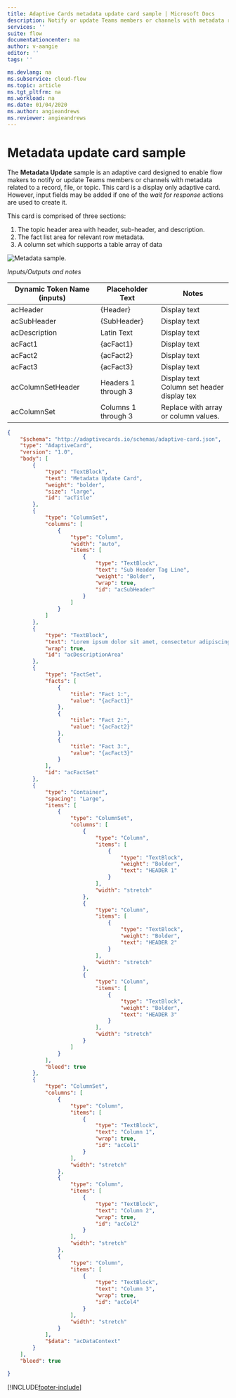 ```yaml
---
title: Adaptive Cards metadata update card sample | Microsoft Docs
description: Notify or update Teams members or channels with metadata related to a record, file, or topic.
services: ''
suite: flow
documentationcenter: na
author: v-aangie
editor: ''
tags: ''

ms.devlang: na
ms.subservice: cloud-flow
ms.topic: article
ms.tgt_pltfrm: na
ms.workload: na
ms.date: 01/04/2020
ms.author: angieandrews
ms.reviewer: angieandrews
---
```



# Metadata update card sample

The **Metadata Update** sample is an adaptive card designed to enable flow makers to notify or update Teams members or channels with metadata related to a record, file, or topic. This card is a display only adaptive card. However, input fields may be added if one of the *wait for response* actions are used to create it.

This card is comprised of three sections:

1. The topic header area with header, sub-header, and description.
1. The fact list area for relevant row metadata.
1.  A column set which supports a table array of data

![Metadata sample.](media/adaptive-cards/metadata-sample.png) 


*Inputs/Outputs and notes*

| Dynamic Token Name (inputs) | Placeholder Text    | Notes                                     |
|-----------------------------|---------------------|--------------------------------------------|
| acHeader                    | {Header}            | Display text                               |
| acSubHeader                 | {SubHeader}         | Display text                               |
| acDescription               | Latin Text          | Display text                               |
| acFact1                     | {acFact1}           | Display text                               |
| acFact2                     | {acFact2}           | Display text                               |
| acFact3                     | {acFact3}           | Display text                               |
| acColumnSetHeader           | Headers 1 through 3 | Display text <br>  Column set header display tex                               |
| acColumnSet                 | Columns 1 through 3 | Replace with array or column values.       |


``` json
{
    "$schema": "http://adaptivecards.io/schemas/adaptive-card.json",
    "type": "AdaptiveCard",
    "version": "1.0",
    "body": [
        {
            "type": "TextBlock",
            "text": "Metadata Update Card",
            "weight": "bolder",
            "size": "large",
            "id": "acTitle"
        },
        {
            "type": "ColumnSet",
            "columns": [
                {
                    "type": "Column",
                    "width": "auto",
                    "items": [
                        {
                            "type": "TextBlock",
                            "text": "Sub Header Tag Line",
                            "weight": "Bolder",
                            "wrap": true,
                            "id": "acSubHeader"
                        }
                    ]
                }
            ]
        },
        {
            "type": "TextBlock",
            "text": "Lorem ipsum dolor sit amet, consectetur adipiscing elit. In condimentum leo lorem, at facilisis augue hendrerit eget. Praesent ut malesuada ipsum. Vivamus semper faucibus felis quis sagittis. Nunc pellentesque metus at nunc gravida, vitae volutpat sapien vehicula. Nulla lorem nibh, porttitor vel semper ut, ornare nec erat.",
            "wrap": true,
            "id": "acDescriptionArea"
        },
        {
            "type": "FactSet",
            "facts": [
                {
                    "title": "Fact 1:",
                    "value": "{acFact1}"
                },
                {
                    "title": "Fact 2:",
                    "value": "{acFact2}"
                },
                {
                    "title": "Fact 3:",
                    "value": "{acFact3}"
                }
            ],
            "id": "acFactSet"
        },
        {
            "type": "Container",
            "spacing": "Large",
            "items": [
                {
                    "type": "ColumnSet",
                    "columns": [
                        {
                            "type": "Column",
                            "items": [
                                {
                                    "type": "TextBlock",
                                    "weight": "Bolder",
                                    "text": "HEADER 1"
                                }
                            ],
                            "width": "stretch"
                        },
                        {
                            "type": "Column",
                            "items": [
                                {
                                    "type": "TextBlock",
                                    "weight": "Bolder",
                                    "text": "HEADER 2"
                                }
                            ],
                            "width": "stretch"
                        },
                        {
                            "type": "Column",
                            "items": [
                                {
                                    "type": "TextBlock",
                                    "weight": "Bolder",
                                    "text": "HEADER 3"
                                }
                            ],
                            "width": "stretch"
                        }
                    ]
                }
            ],
            "bleed": true
        },
        {
            "type": "ColumnSet",
            "columns": [
                {
                    "type": "Column",
                    "items": [
                        {
                            "type": "TextBlock",
                            "text": "Column 1",
                            "wrap": true,
                            "id": "acCol1"
                        }
                    ],
                    "width": "stretch"
                },
                {
                    "type": "Column",
                    "items": [
                        {
                            "type": "TextBlock",
                            "text": "Column 2",
                            "wrap": true,
                            "id": "acCol2"
                        }
                    ],
                    "width": "stretch"
                },
                {
                    "type": "Column",
                    "items": [
                        {
                            "type": "TextBlock",
                            "text": "Column 3",
                            "wrap": true,
                            "id": "acCol4"
                        }
                    ],
                    "width": "stretch"
                }
            ],
            "$data": "acDataContext"
        }
    ],
    "bleed": true

}
```


[!INCLUDE[footer-include](includes/footer-banner.md)]
